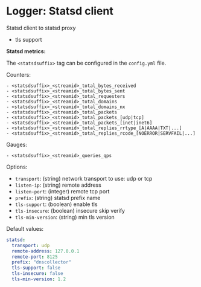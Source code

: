 # Logger: Statsd client

Statsd client to statsd proxy
* tls support

**Statsd metrics:**

The `<statsdsuffix>` tag can be configured in the `config.yml` file.

Counters:

```
- <statsdsuffix>_<streamid>_total_bytes_received
- <statsdsuffix>_<streamid>_total_bytes_sent
- <statsdsuffix>_<streamid>_total_requesters
- <statsdsuffix>_<streamid>_total_domains
- <statsdsuffix>_<streamid>_total_domains_nx
- <statsdsuffix>_<streamid>_total_packets
- <statsdsuffix>_<streamid>_total_packets_[udp|tcp]
- <statsdsuffix>_<streamid>_total_packets_[inet|inet6]
- <statsdsuffix>_<streamid>_total_replies_rrtype_[A|AAAA|TXT|...]
- <statsdsuffix>_<streamid>_total_replies_rcode_[NOERROR|SERVFAIL|...]
```

Gauges:

```
- <statsdsuffix>_<streamid>_queries_qps
```

Options:
- `transport`: (string) network transport to use: udp or tcp
- `listen-ip`: (string) remote address
- `listen-port`: (integer) remote tcp port
- `prefix`: (string) statsd prefix name
- `tls-support`: (boolean) enable tls
- `tls-insecure`: (boolean) insecure skip verify
- `tls-min-version`: (string) min tls version

Default values:

```yaml
statsd:
  transport: udp
  remote-address: 127.0.0.1
  remote-port: 8125
  prefix: "dnscollector"
  tls-support: false
  tls-insecure: false
  tls-min-version: 1.2
```
